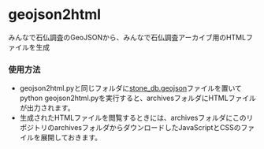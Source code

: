 # geojson2html
みんなで石仏調査のGeoJSONから、みんなで石仏調査アーカイブ用のHTMLファイルを生成

### 使用方法
* geojson2html.pyと同じフォルダに[stone_db.geojson](https://github.com/sekibutsu-info/map_data/blob/main/stone_db.geojson)ファイルを置いてpython geojson2html.pyを実行すると、archivesフォルダにHTMLファイルが出力されます。
* 生成されたHTMLファイルを閲覧するときには、archivesフォルダにこのリポジトリのarchivesフォルダからダウンロードしたJavaScriptとCSSのファイルを展開しておきます。
